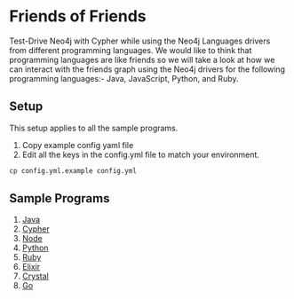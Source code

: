 # Friends of Friends

Test-Drive Neo4j with Cypher while using the Neo4j Languages drivers from different programming languages. We would like
to think that programming languages are like friends so we will take a look at how we can interact with the friends graph
using the Neo4j drivers for the following programming languages:- Java, JavaScript, Python, and Ruby.

## Setup

This setup applies to all the sample programs.

1. Copy example config yaml file
2. Edit all the keys in the config.yml file to match your environment.

```bash
cp config.yml.example config.yml
```

## Sample Programs

1. [Java](java-neo4j-driver/README.md)
2. [Cypher](cypher-queries/README.md)
3. [Node](node-neo4j-driver/README.md)
4. [Python](python-neo4j-driver/README.md)
5. [Ruby](ruby-neo4j-driver/README.md)
6. [Elixir](elixir-neo4j-driver/README.md)
7. [Crystal](crystal-neo4j-driver/README.md)
8. [Go](go-neo4j-driver/README.md)

